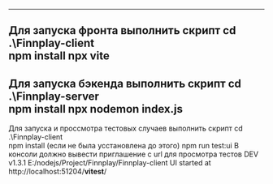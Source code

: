 
------------------------------------------
Для запуска фронта выполнить скрипт 
cd .\Finnplay-client\
npm install
npx vite 
------------------------------------------
Для запуска бэкенда выполнить скрипт 
cd .\Finnplay-server\
npm install
npx nodemon index.js
------------------------------------------
Для запуска и проссмотра тестовых случаев выполнить скрипт
cd .\Finnplay-client\
npm install (если не была усстановлена до этого)
npm run test:ui
В консоли должно вывести приглашение с url для просмотра тестов 
DEV  v1.3.1 E:/nodejs/Project/Finnplay/Finnplay-client
      UI started at http://localhost:51204/__vitest__/
 